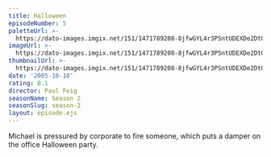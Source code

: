 ```yaml
---
title: Halloween
episodeNumber: 5
paletteUrl: >-
  https://dato-images.imgix.net/151/1471789208-8jfwGYL4r3PSntUDEXDe2Dt0m44.jpg?auto=enhance&ch=DPR%2CWidth&palette=json
imageUrl: >-
  https://dato-images.imgix.net/151/1471789208-8jfwGYL4r3PSntUDEXDe2Dt0m44.jpg?auto=compress%2Cformat&ch=DPR%2CWidth&w=500
thumbnailUrl: >-
  https://dato-images.imgix.net/151/1471789208-8jfwGYL4r3PSntUDEXDe2Dt0m44.jpg?auto=enhance&ch=DPR%2CWidth&fit=crop&fm=jpg&h=280&w=500
date: '2005-10-18'
rating: 8.1
director: Paul Feig
seasonName: Season 2
seasonSlug: season-2
layout: episode.ejs
---
```


Michael is pressured by corporate to fire someone, which puts a damper on the office Halloween party.